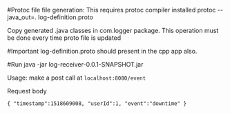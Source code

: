 #Protoc file file generation: This requires protoc compiler installed
protoc --java_out=. log-definition.proto 

Copy generated .java classes in com.logger package. This operation must be done every time proto file is updated

#Important log-definition.proto should present in the cpp app also.

#Run
java -jar log-receiver-0.0.1-SNAPSHOT.jar

Usage:
make a post call at `localhost:8080/event`

Request body


`{
"timestamp":1518609008,
"userId":1,
"event":"downtime"
}`
